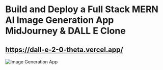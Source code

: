 # Build and Deploy a Full Stack MERN AI Image Generation App  MidJourney & DALL E Clone
## https://dall-e-2-0-theta.vercel.app/
![Image Generation App](https://ibb.co/0ZWPYCX)
